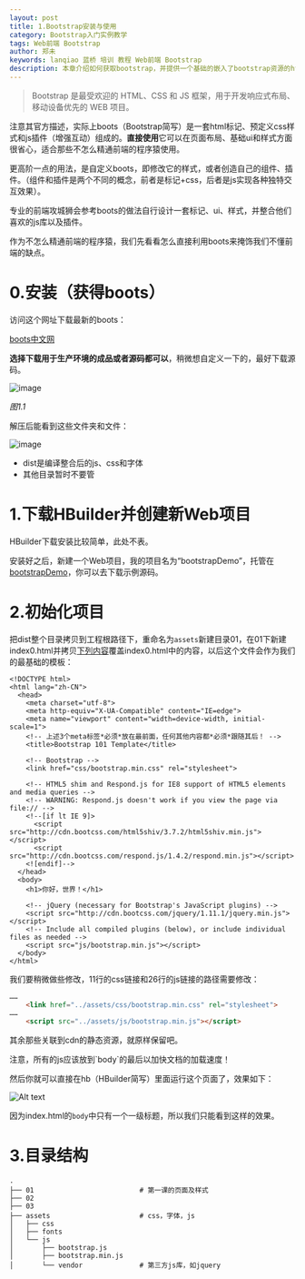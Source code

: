 ```yaml
---
layout: post
title: 1.Bootstrap安装与使用
category: Bootstrap入门实例教学
tags: Web前端 Bootstrap 
author: 郑未
keywords: lanqiao 蓝桥 培训 教程 Web前端 Bootstrap
description: 本章介绍如何获取bootstrap，并提供一个基础的嵌入了bootstrap资源的html模板。
---
```


>Bootstrap 是最受欢迎的 HTML、CSS 和 JS 框架，用于开发响应式布局、移动设备优先的 WEB 项目。

注意其官方描述，实际上boots（Bootstrap简写）是一套html标记、预定义css样式和js插件（增强互动）组成的。**直接使用**它可以在页面布局、基础ui和样式方面很省心，适合那些不怎么精通前端的程序猿使用。

更高阶一点的用法，是自定义boots，即修改它的样式，或者创造自己的组件、插件。（组件和插件是两个不同的概念，前者是标记+css，后者是js实现各种独特交互效果）。

专业的前端攻城狮会参考boots的做法自行设计一套标记、ui、样式，并整合他们喜欢的js库以及插件。

作为不怎么精通前端的程序猿，我们先看看怎么直接利用boots来掩饰我们不懂前端的缺点。

# 0.安装（获得boots）

访问这个网址下载最新的boots：

[boots中文网](http://v3.bootcss.com/getting-started/#download)

**选择下载用于生产环境的成品或者源码都可以**，稍微想自定义一下的，最好下载源码。

![image](http://lemon.lanqiao.org:8082/teaching/img/h5/boot-download.png)

*图1.1*

解压后能看到这些文件夹和文件：

![image](http://lemon.lanqiao.org:8082/teaching/img/h5/boot-files.png)

- dist是编译整合后的js、css和字体
- 其他目录暂时不要管

# 1.下载HBuilder并创建新Web项目

HBuilder下载安装比较简单，此处不表。

安装好之后，新建一个Web项目，我的项目名为“bootstrapDemo”，托管在[bootstrapDemo](https://git.coding.net/lanqiao/bootstrapDemo.git)，你可以去下载示例源码。

# 2.初始化项目

把dist整个目录拷贝到工程根路径下，重命名为`assets`新建目录01，在01下新建index0.html并拷贝[下列内容](https://coding.net/u/lanqiao/p/bootstrapDemo/git/blob/master/01/index0.html)覆盖index0.html中的内容，以后这个文件会作为我们的最基础的模板：

```
<!DOCTYPE html>
<html lang="zh-CN">
  <head>
    <meta charset="utf-8">
    <meta http-equiv="X-UA-Compatible" content="IE=edge">
    <meta name="viewport" content="width=device-width, initial-scale=1">
    <!-- 上述3个meta标签*必须*放在最前面，任何其他内容都*必须*跟随其后！ -->
    <title>Bootstrap 101 Template</title>

    <!-- Bootstrap -->
    <link href="css/bootstrap.min.css" rel="stylesheet">

    <!-- HTML5 shim and Respond.js for IE8 support of HTML5 elements and media queries -->
    <!-- WARNING: Respond.js doesn't work if you view the page via file:// -->
    <!--[if lt IE 9]>
      <script src="http://cdn.bootcss.com/html5shiv/3.7.2/html5shiv.min.js"></script>
      <script src="http://cdn.bootcss.com/respond.js/1.4.2/respond.min.js"></script>
    <![endif]-->
  </head>
  <body>
    <h1>你好，世界！</h1>

    <!-- jQuery (necessary for Bootstrap's JavaScript plugins) -->
    <script src="http://cdn.bootcss.com/jquery/1.11.1/jquery.min.js"></script>
    <!-- Include all compiled plugins (below), or include individual files as needed -->
    <script src="js/bootstrap.min.js"></script>
  </body>
</html>
```

我们要稍微做些修改，11行的css链接和26行的js链接的路径需要修改：

```html
……
    <link href="../assets/css/bootstrap.min.css" rel="stylesheet">
……
    <script src="../assets/js/bootstrap.min.js"></script>    
```

其余那些关联到cdn的静态资源，就原样保留吧。

<div class="alert alert-warning" role="alert">
注意，所有的js应该放到`body`的最后以加快文档的加载速度！
</div>

然后你就可以直接在hb（HBuilder简写）里面运行这个页面了，效果如下：

![Alt text](http://lemon.lanqiao.org:8082/teaching/img/boots/1.1.png)

因为index.html的`body`中只有一个一级标题，所以我们只能看到这样的效果。

# 3.目录结构

    .
    ├── 01                          # 第一课的页面及样式
    ├── 02                          
    ├── 03
    ├── assets                      # css，字体，js                   
    │   ├── css
    │   ├── fonts
    │   └── js
    │       ├── bootstrap.js
    │       ├── bootstrap.min.js
    │       └── vendor              # 第三方js库，如jquery


